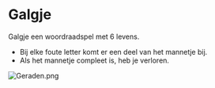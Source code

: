 # Galgje
Galgje een woordraadspel met 6 levens.
- Bij elke foute letter komt er een deel van het mannetje bij.
- Als het mannetje compleet is, heb je verloren.

![Geraden.png](Geraden.png)
